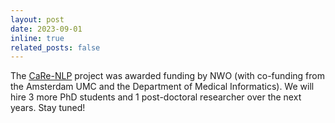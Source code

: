 ```yaml
---
layout: post
date: 2023-09-01
inline: true
related_posts: false
---
```


The [CaRe-NLP](/projects/carenlp_project) project was awarded funding by NWO (with co-funding from the Amsterdam UMC and the Department of Medical Informatics). We will hire 3 more PhD students and 1 post-doctoral researcher over the next years. Stay tuned!
